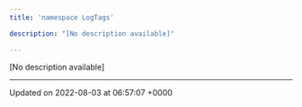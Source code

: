 ```yaml
---
title: 'namespace LogTags'

description: "[No description available]"

---
```







[No description available]






-------------------------------

Updated on 2022-08-03 at 06:57:07 +0000